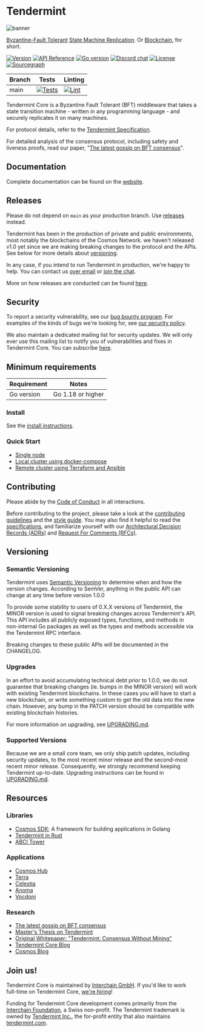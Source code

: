 # Tendermint

![banner](docs/tendermint-core-image.jpg)

[Byzantine-Fault Tolerant][bft] [State Machine Replication][smr]. Or
[Blockchain], for short.

[![Version][version-badge]][version-url]
[![API Reference][api-badge]][api-url]
[![Go version][go-badge]][go-url]
[![Discord chat][discord-badge]][discord-url]
[![License][license-badge]][license-url]
[![Sourcegraph][sg-badge]][sg-url]

| Branch | Tests                              | Linting                         |
|--------|------------------------------------|---------------------------------|
| main   | [![Tests][tests-badge]][tests-url] | [![Lint][lint-badge]][lint-url] |

Tendermint Core is a Byzantine Fault Tolerant (BFT) middleware that takes a
state transition machine - written in any programming language - and securely
replicates it on many machines.

For protocol details, refer to the [Tendermint Specification](./spec/README.md).

For detailed analysis of the consensus protocol, including safety and liveness
proofs, read our paper, "[The latest gossip on BFT
consensus](https://arxiv.org/abs/1807.04938)".

## Documentation

Complete documentation can be found on the
[website](https://docs.tendermint.com/).

## Releases

Please do not depend on `main` as your production branch. Use
[releases](https://github.com/MagHErmit/tendermint/releases) instead.

Tendermint has been in the production of private and public environments, most
notably the blockchains of the Cosmos Network. we haven't released v1.0 yet
since we are making breaking changes to the protocol and the APIs. See below for
more details about [versioning](#versioning).

In any case, if you intend to run Tendermint in production, we're happy to help.
You can contact us [over email](mailto:hello@interchain.io) or [join the
chat](https://discord.gg/cosmosnetwork).

More on how releases are conducted can be found [here](./RELEASES.md).

## Security

To report a security vulnerability, see our [bug bounty
program](https://hackerone.com/cosmos). For examples of the kinds of bugs we're
looking for, see [our security policy](SECURITY.md).

We also maintain a dedicated mailing list for security updates. We will only
ever use this mailing list to notify you of vulnerabilities and fixes in
Tendermint Core. You can subscribe [here](http://eepurl.com/gZ5hQD).

## Minimum requirements

| Requirement | Notes             |
|-------------|-------------------|
| Go version  | Go 1.18 or higher |

### Install

See the [install instructions](./docs/introduction/install.md).

### Quick Start

- [Single node](./docs/introduction/quick-start.md)
- [Local cluster using docker-compose](./docs/tools/docker-compose.md)
- [Remote cluster using Terraform and Ansible](./docs/tools/terraform-and-ansible.md)

## Contributing

Please abide by the [Code of Conduct](CODE_OF_CONDUCT.md) in all interactions.

Before contributing to the project, please take a look at the [contributing
guidelines](CONTRIBUTING.md) and the [style guide](STYLE_GUIDE.md). You may also
find it helpful to read the [specifications](./spec/README.md), and familiarize
yourself with our [Architectural Decision Records
(ADRs)](./docs/architecture/README.md) and
[Request For Comments (RFCs)](./docs/rfc/README.md).

## Versioning

### Semantic Versioning

Tendermint uses [Semantic Versioning](http://semver.org/) to determine when and
how the version changes. According to SemVer, anything in the public API can
change at any time before version 1.0.0

To provide some stability to users of 0.X.X versions of Tendermint, the MINOR
version is used to signal breaking changes across Tendermint's API. This API
includes all publicly exposed types, functions, and methods in non-internal Go
packages as well as the types and methods accessible via the Tendermint RPC
interface.

Breaking changes to these public APIs will be documented in the CHANGELOG.

### Upgrades

In an effort to avoid accumulating technical debt prior to 1.0.0, we do not
guarantee that breaking changes (ie. bumps in the MINOR version) will work with
existing Tendermint blockchains. In these cases you will have to start a new
blockchain, or write something custom to get the old data into the new chain.
However, any bump in the PATCH version should be compatible with existing
blockchain histories.

For more information on upgrading, see [UPGRADING.md](./UPGRADING.md).

### Supported Versions

Because we are a small core team, we only ship patch updates, including security
updates, to the most recent minor release and the second-most recent minor
release. Consequently, we strongly recommend keeping Tendermint up-to-date.
Upgrading instructions can be found in [UPGRADING.md](./UPGRADING.md).

## Resources

### Libraries

- [Cosmos SDK](http://github.com/cosmos/cosmos-sdk); A framework for building
  applications in Golang
- [Tendermint in Rust](https://github.com/informalsystems/tendermint-rs)
- [ABCI Tower](https://github.com/penumbra-zone/tower-abci)

### Applications

- [Cosmos Hub](https://hub.cosmos.network/)
- [Terra](https://www.terra.money/)
- [Celestia](https://celestia.org/)
- [Anoma](https://anoma.network/)
- [Vocdoni](https://docs.vocdoni.io/)

### Research

- [The latest gossip on BFT consensus](https://arxiv.org/abs/1807.04938)
- [Master's Thesis on Tendermint](https://atrium.lib.uoguelph.ca/xmlui/handle/10214/9769)
- [Original Whitepaper: "Tendermint: Consensus Without Mining"](https://tendermint.com/static/docs/tendermint.pdf)
- [Tendermint Core Blog](https://medium.com/tendermint/tagged/tendermint-core)
- [Cosmos Blog](https://blog.cosmos.network/tendermint/home)

## Join us!

Tendermint Core is maintained by [Interchain GmbH](https://interchain.berlin).
If you'd like to work full-time on Tendermint Core,
[we're hiring](https://interchain-gmbh.breezy.hr/)!

Funding for Tendermint Core development comes primarily from the
[Interchain Foundation](https://interchain.io), a Swiss non-profit. The
Tendermint trademark is owned by [Tendermint Inc.](https://tendermint.com), the
for-profit entity that also maintains [tendermint.com](https://tendermint.com).

[bft]: https://en.wikipedia.org/wiki/Byzantine_fault_tolerance
[smr]: https://en.wikipedia.org/wiki/State_machine_replication
[Blockchain]: https://en.wikipedia.org/wiki/Blockchain
[version-badge]: https://img.shields.io/github/tag/MagHErmit/tendermint.svg
[version-url]: https://github.com/MagHErmit/tendermint/releases/latest
[api-badge]: https://camo.githubusercontent.com/915b7be44ada53c290eb157634330494ebe3e30a/68747470733a2f2f676f646f632e6f72672f6769746875622e636f6d2f676f6c616e672f6764646f3f7374617475732e737667
[api-url]: https://pkg.go.dev/github.com/MagHErmit/tendermint
[go-badge]: https://img.shields.io/badge/go-1.18-blue.svg
[go-url]: https://github.com/moovweb/gvm
[discord-badge]: https://img.shields.io/discord/669268347736686612.svg
[discord-url]: https://discord.gg/cosmosnetwork
[license-badge]: https://img.shields.io/github/license/MagHErmit/tendermint.svg
[license-url]: https://github.com/MagHErmit/tendermint/blob/main/LICENSE
[sg-badge]: https://sourcegraph.com/github.com/MagHErmit/tendermint/-/badge.svg
[sg-url]: https://sourcegraph.com/github.com/MagHErmit/tendermint?badge
[tests-url]: https://github.com/MagHErmit/tendermint/actions/workflows/tests.yml
[tests-badge]: https://github.com/MagHErmit/tendermint/actions/workflows/tests.yml/badge.svg?branch=main
[lint-badge]: https://github.com/MagHErmit/tendermint/actions/workflows/lint.yml/badge.svg
[lint-url]: https://github.com/MagHErmit/tendermint/actions/workflows/lint.yml
